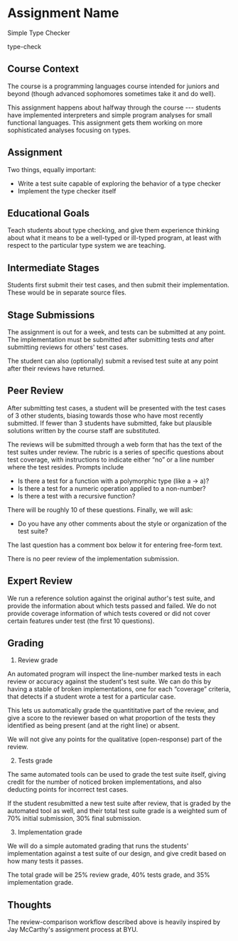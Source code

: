 # Assignment Name

Simple Type Checker

type-check

## Course Context

The course is a programming languages course intended for juniors and beyond
(though advanced sophomores sometimes take it and do well).

This assignment happens about halfway through the course --- students have
implemented interpreters and simple program analyses for small functional
languages.  This assignment gets them working on more sophisticated analyses
focusing on types.

## Assignment

Two things, equally important:

- Write a test suite capable of exploring the behavior of a type checker
- Implement the type checker itself


## Educational Goals

Teach students about type checking, and give them experience thinking about
what it means to be a well-typed or ill-typed program, at least with respect to
the particular type system we are teaching.

## Intermediate Stages

Students first submit their test cases, and then submit their implementation.
These would be in separate source files.

## Stage Submissions

The assignment is out for a week, and tests can be submitted at any point.  The
implementation must be submitted after submitting tests *and* after submitting
reviews for others' test cases.

The student can also (optionally) submit a revised test suite at any point
after their reviews have returned.

## Peer Review

After submitting test cases, a student will be presented with the test cases of
3 other students, biasing towards those who have most recently submitted.  If
fewer than 3 students have submitted, fake but plausible solutions written by
the course staff are substituted.

The reviews will be submitted through a web form that has the text of the test
suites under review.  The rubric is a series of specific questions about test
coverage, with instructions to indicate either “no” or a line number where
the test resides.  Prompts include

- Is there a test for a function with a polymorphic type (like a -> a)?
- Is there a test for a numeric operation applied to a non-number?
- Is there a test with a recursive function?

There will be roughly 10 of these questions.  Finally, we will ask:

- Do you have any other comments about the style or organization of the test
  suite?

The last question has a comment box below it for entering free-form text.

There is no peer review of the implementation submission.


## Expert Review

We run a reference solution against the original author's test suite, and
provide the information about which tests passed and failed.  We do not provide
coverage information of which tests covered or did not cover certain features
under test (the first 10 questions).

## Grading

1. Review grade

  An automated program will inspect the line-number marked tests in each review
  or accuracy against the student's test suite.  We can do this by having a
  stable of broken implementations, one for each “coverage” criteria, that
  detects if a student wrote a test for a particular case.

  This lets us automatically grade the quantititative part of the review, and
  give a score to the reviewer based on what proportion of the tests they
  identified as being present (and at the right line) or absent.

  We will not give any points for the qualitative (open-response) part of the
  review.

2. Tests grade

  The same automated tools can be used to grade the test suite itself, giving
  credit for the number of noticed broken implementations, and also deducting
  points for incorrect test cases.

  If the student resubmitted a new test suite after review, that is graded by the
  automated tool as well, and their total test suite grade is a weighted sum of
  70% initial submission, 30% final submission.

3. Implementation grade

  We will do a simple automated grading that runs the students' implementation
  against a test suite of our design, and give credit based on how many tests it
  passes.


The total grade will be 25% review grade, 40% tests grade, and 35%
implementation grade.

## Thoughts

The review-comparison workflow described above is heavily inspired by Jay
McCarthy's assignment process at BYU.

